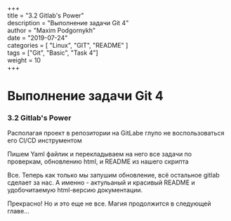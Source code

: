 ﻿+++  
title = "3.2  Gitlab's Power"  
description = "Выполнение задачи Git 4"  
author = "Maxim Podgornykh"  
date = "2019-07-24"  
categories = [ "Linux", "GIT", "README" ]  
tags = ["Git", "Basic", "Task 4"]  
weight = 10  
+++

Выполнение задачи Git 4
========================


### 3.2  Gitlab's Power

Располагая проект в репозитории на GitLabe глупо не воспользоваться его CI/CD инструментом

Пишем Yaml файлик и перекладываем на него все задачи по проверкам, обновлению html, и README из нашего скрипта 

Все. Теперь как только мы запушим обновление, всё остальное gitlab сделает за нас. А именно - актульаный и красивый README и удобочитаемую html-версию документации.

Прекрасно! Но и это еще не все. Магия продолжится в следующей главе...


